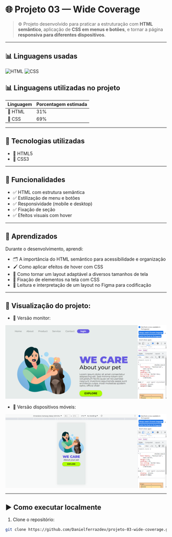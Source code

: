 # 🌐 Projeto 03 — Wide Coverage

> ⚙️ Projeto desenvolvido para praticar a estruturação com **HTML semântico**, aplicação de **CSS em menus e botões**, e tornar a página **responsiva para diferentes dispositivos**.

---

## 📊 Linguagens usadas

![HTML](https://img.shields.io/badge/HTML5-%23E34F26.svg?style=flat&logo=html5&logoColor=white)
![CSS](https://img.shields.io/badge/CSS3-%231572B6.svg?style=flat&logo=css3&logoColor=white)

## 📊 Linguagens utilizadas no projeto

| Linguagem | Porcentagem estimada |
|----------|----------------------|
| 🧱 HTML  | 31%                  |
| 🎨 CSS   | 69%                  |

---

## 🚀 Tecnologias utilizadas

- 🧱 HTML5  
- 🎨 CSS3

---

## 🎯 Funcionalidades

- ✅ HTML com estrutura semântica
- ✅ Estilização de menu e botões
- ✅ Responsividade (mobile e desktop)
- ✅ Fixação de seção
- ✅ Efeitos visuais com hover

---

## 🧠 Aprendizados

Durante o desenvolvimento, aprendi:

- 🗂️ A importância do HTML semântico para acessibilidade e organização  
- 🖌️ Como aplicar efeitos de hover com CSS  
- 📱 Como tornar um layout adaptável a diversos tamanhos de tela  
- 🔧 Fixação de elementos na tela com CSS  
- 🎯 Leitura e interpretação de um layout no Figma para codificação

---

## 🧠 Visualização do projeto:

- 📱 Versão monitor:

![Tela do projeto](./img/we-care-print-monitor.png)

- 📱 Versão dispositivos móveis:

![Tela do projeto](./img/we-care-print-responsivo.png)

---

## ▶️ Como executar localmente

1. Clone o repositório:
```bash
git clone https://github.com/Danielferrazdev/projeto-03-wide-coverage.git



